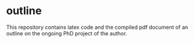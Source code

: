 # outline
This repository contains latex code and the compiled pdf document of an outline on the ongoing PhD project of the author.